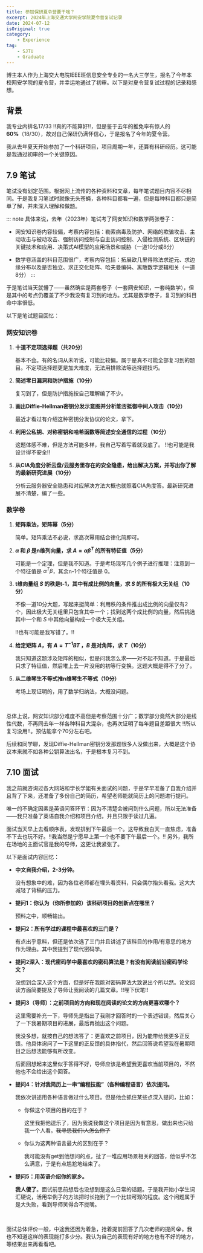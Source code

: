 ```yaml
---
title: 参加保研夏令营要干啥？
excerpt: 2024年上海交通大学网安学院夏令营复试记录
date: 2024-07-12
isOriginal: true
category: 
    - Experience
tag: 
    - SJTU
    - Graduate
---
```


博主本人作为上海交大电院IEEE班信息安全专业的一名大三学生，报名了今年本校网安学院的夏令营，并幸运地通过了初审。以下是对夏令营复试过程的记录和感想。

## 背景
我专业内排名17/33 !!真的不能算好!!，但是鉴于去年的推免率有惊人的**60%**（18/30），故对自己保研仍满怀信心，于是报名了今年的夏令营。

我从去年夏天开始参加了一个科研项目，项目周期一年，还算有科研经历。这可能是我通过初审的一个关键原因。

## 7.9 笔试
笔试没有划定范围。根据网上流传的各种资料和文章，每年笔试题目内容不尽相同。于是我复习笔试时就像无头苍蝇，各种科目都看一遍，但是每种科目都只是简单了解，并未深入理解和做题。

::: note
具体来说，去年（2023年）笔试考了网安知识和数学两张卷子：
- 网安知识卷内容较偏，考察内容包括：勒索病毒及防护、网络的欺骗攻击、主动攻击与被动攻击、强制访问控制与自主访问控制、入侵检测系统、区块链的关键技术和应用、决策式AI模型的应用场景和威胁（一道10分或8分）

- 数学卷涵盖的科目范围很广，考察内容包括：拓展欧几里得除法求逆元、求边缘分布以及是否独立、求正交化矩阵、哈夫曼编码、离散数学逻辑相关（一道8分）
:::

于是笔试当天就懵了——虽然确实是两套卷子（一套网安知识，一套纯数学），但是其中的考点仍覆盖了不少我没有复习到的地方。尤其是数学卷子，复习到的科目命中率很低。

以下是笔试题目回忆：

### 网安知识卷
1. **十道不定项选择题（共20分）**

    基本不会。有的名词从未听说，可能比较偏。属于是真不可能全部复习到的题目。不定项选择题更是加大难度，无法用排除法等选择题技巧。

2. **简述零日漏洞和防护措施（10分）**

    复习到了，但是防护措施按自己理解编了不少。

3. **画出Diffie-Hellman密钥分发示意图并分析能否抵御中间人攻击（10分）**

    最近才看过有介绍这种密钥分发协议的论文，拿下。

4. **利用公私钥、对称密钥和哈希函数等简述安全通信的过程（10分）**

    这题体感不难，但是方法可能多样，我自己写着写着就没底了。 !!也可能是我设计得不安全!!

5. **从CIA角度分析云盘/云服务里存在的安全隐患，给出解决方案，并写出你了解的最新研究进展（10分）**

    分析云服务器安全隐患和对应解决方法大概也就照着CIA角度答。最新研究进展不清楚，编了一些。


### 数学卷
1. **矩阵乘法，矩阵幂（5分）**

    简单。矩阵乘法不必说，求高次幂用结合律化简即可。

2. **$\alpha$ 和 $\beta$ 是n维列向量，求 $A=\alpha\beta^{T}$ 的所有特征值（5分）**

    可能是一个定理，但是我不知道。于是考场现写几个例子进行推理：注意到一个特征值是 $\alpha^{T}\beta$，其余n-1个特征值是 $0$。

3. **t维向量组 $S$ 的秩是t-1，其中有成比例的向量，求 $S$ 的所有极大无关组（10分）**

    不像一道10分大题，写起来挺简单：利用秩的条件推出成比例的向量仅有2个，因此极大无关组里只包含其中一个；找到这两个成比例的向量，然后挑选其中一个和 $S$ 中其他向量构成一个极大无关组。

    !!也有可能是我写错了。!!

4. **给定矩阵 $A$，有 $A=T^{-1}BT$ ，$B$ 是对角阵，求 $T$（10分）**

    我只知道这题涉及矩阵的相似，但是问我怎么求——对不起不知道。于是最后只求了特征值，然后堆上去一片没用的初等行变换。这题大概是得不了分了。

5. **从二维琴生不等式推n维琴生不等式（10分）**

    考场上现证明的，用了数学归纳法，大概没问题。

<br>

总体上说，网安知识部分难度不高但是考察范围十分广；数学部分竟然大部分是线性代数，不再同去年一样各种科目大混杂，也再次证明了每年题目差距很大 !!所以复习没用!!。预估能拿个70分左右吧。

后续和同学聊，发现Diffie-Hellman密钥分发那题很多人没做出来，大概是这个协议本来就不如各种公钥算法出名，于是根本复习不到。

## 7.10 面试
我之前就咨询过各大网站和学长学姐有关面试的问题，于是早早准备了自我介绍并且背了下来，还准备了多份自己的简历，希望老师能就简历上的问题进行提问。

唯一的不确定因素是英语问答环节：因为不清楚会被问到什么问题，所以无法准备——我只准备了英语自我介绍和项目介绍，并且只限于读过几遍。

面试当天早上去看顺序表，发现排到下午最后一个。这导致我白天一直焦虑，准备不下去也玩不好。!!我当然是宁愿早上第一个也不要下午最后一个。!! 另外，我所在场地的主面试官是我的导师，这更让我紧张了。

以下是面试内容回忆：

- **中文自我介绍，2-3分钟。**

    没有想象中的难，因为各位老师都在埋头看资料，只会偶尔抬头看我。这大大减轻了背稿的压力。

- **提问1：你认为（你所参加的）该科研项目的创新点在哪里？**

    预料之中，顺畅输出。

- **提问2：所有学过的课程中最喜欢的三门是？**

    有点出乎意料，但还是依次选了三门并且讲述了该科目的作用/有意思的地方作为理由。其中我提到了现代密码学。

- **提问2深入：现代密码学中最喜欢的密码算法是？有没有阅读前沿密码学论文？**

    没想到会深入这个方面，但是好在我能对密码算法大致说出个所以然。论文阅读方面简要提及了导师让我阅读的几篇文章。!!埋下伏笔!!

- **提问3（导师）：之前项目的方向和现在阅读的论文的方向更喜欢哪个？**

    这里需要补充一下，导师先是指出了我刚才回答时的一个表述错误，然后关心了一下我暑期项目的进展，最后再抛出这个问题。
    
    我没多想，就按自己的想法答了：更喜欢之前项目，因为能带给我更多正反馈。他具体询问了一下这里的正反馈的具体指代，然后回答说希望我在暑期项目之后想法能够有所改变。

    后面回想起来这里似乎答得不好，导师应该是希望我更喜欢当前项目的，不然他也不会给出这个回答。

- **提问4：针对我简历上一串“编程技能”（各种编程语言）依次提问。**

    我依次讲述用各种语言做过什么项目。但是他会抓住某些点深入提问，比如：

    - 你做这个项目的目的在于？

        这里我把他逗乐了，因为我说我做这个项目是因为有意思，做出来也只给我一个人看。~~我寻思我们i人怎么你了~~
        
    - 你认为这两种语言最大的区别在于？

        我可能没有get到他想问的点，扯了一堆应用场景相关的回答，他似乎不怎么满意，于是有点尴尬地结束了。

- **提问5：用英语介绍你的家乡。**
    
    **我人傻了**。面试前思前想后也没想到是这么日常的话题。于是我开始小学生词汇硬说，活用举例子的方法把时长拖到了一个比较可观的程度。这个问题属于是大失败，看到导师笑得合不拢嘴。

<br>

面试总体评价一般，中途我还因为着急，抢着提前回答了几次老师的提问:sob:。我也不知道这样的表现能打多少分。我认为自己的表现有好的地方也有不好的地方，等结果出来再看看吧。